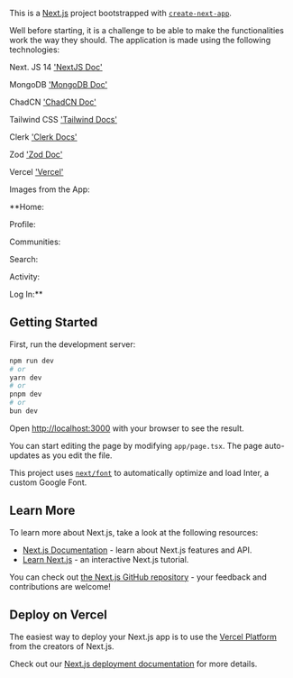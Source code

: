 This is a [Next.js](https://nextjs.org/) project bootstrapped with [`create-next-app`](https://github.com/vercel/next.js/tree/canary/packages/create-next-app).


Well before starting, it is a challenge to be able to make the functionalities work the way they should. The application is made using the following technologies:

Next. JS 14 ['NextJS Doc'](https://nextjs.org/docs)

MongoDB ['MongoDB Doc'](https://www.mongodb.com/docs/atlas/)

ChadCN ['ChadCN Doc'](https://ui.shadcn.com/docs)

Tailwind CSS ['Tailwind Docs'](https://tailwindcss.com/docs/installation/using-postcss)

Clerk ['Clerk Docs'](https://clerk.com/docs/quickstarts/nextjs)

Zod ['Zod Doc'](https://zod.dev/)

Vercel ['Vercel'](https://vercel.com/)


Images from the App:

**Home:

Profile:

Communities:

Search:

Activity:

Log In:**



## Getting Started

First, run the development server:

```bash
npm run dev
# or
yarn dev
# or
pnpm dev
# or
bun dev
```

Open [http://localhost:3000](http://localhost:3000) with your browser to see the result.

You can start editing the page by modifying `app/page.tsx`. The page auto-updates as you edit the file.

This project uses [`next/font`](https://nextjs.org/docs/basic-features/font-optimization) to automatically optimize and load Inter, a custom Google Font.

## Learn More

To learn more about Next.js, take a look at the following resources:

- [Next.js Documentation](https://nextjs.org/docs) - learn about Next.js features and API.
- [Learn Next.js](https://nextjs.org/learn) - an interactive Next.js tutorial.

You can check out [the Next.js GitHub repository](https://github.com/vercel/next.js/) - your feedback and contributions are welcome!

## Deploy on Vercel

The easiest way to deploy your Next.js app is to use the [Vercel Platform](https://vercel.com/new?utm_medium=default-template&filter=next.js&utm_source=create-next-app&utm_campaign=create-next-app-readme) from the creators of Next.js.

Check out our [Next.js deployment documentation](https://nextjs.org/docs/deployment) for more details.
